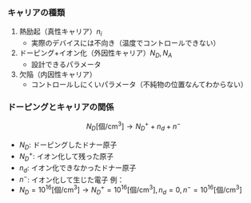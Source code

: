 ### キャリアの種類
1. 熱励起（真性キャリア）$n_i$
    - 実際のデバイスには不向き（温度でコントロールできない）
2. ドーピング+イオン化（外因性キャリア）$N_D, N_A$
    - 設計できるパラメータ
3. 欠陥（内因性キャリア）
    - コントロールしにくいパラメータ（不純物の位置なんてわからない）

### ドーピングとキャリアの関係
$$
N_D \mathrm{[\text{個}/cm^3]} \to N_D^+ + n_d + n^-
$$
- $N_D$: ドーピングしたドナー原子
- $N_D^+$: イオン化して残った原子
- $n_d$: イオン化できなかったドナー原子
- $n^-$: イオン化して生じた電子
例：
- $N_D = 10^{16} \mathrm{[個/cm^3]} \to N_D^+ = 10^{16} \mathrm{[個/cm^3]}, n_d = 0, n^- = 10^{16} \mathrm{[個/cm^3]}$